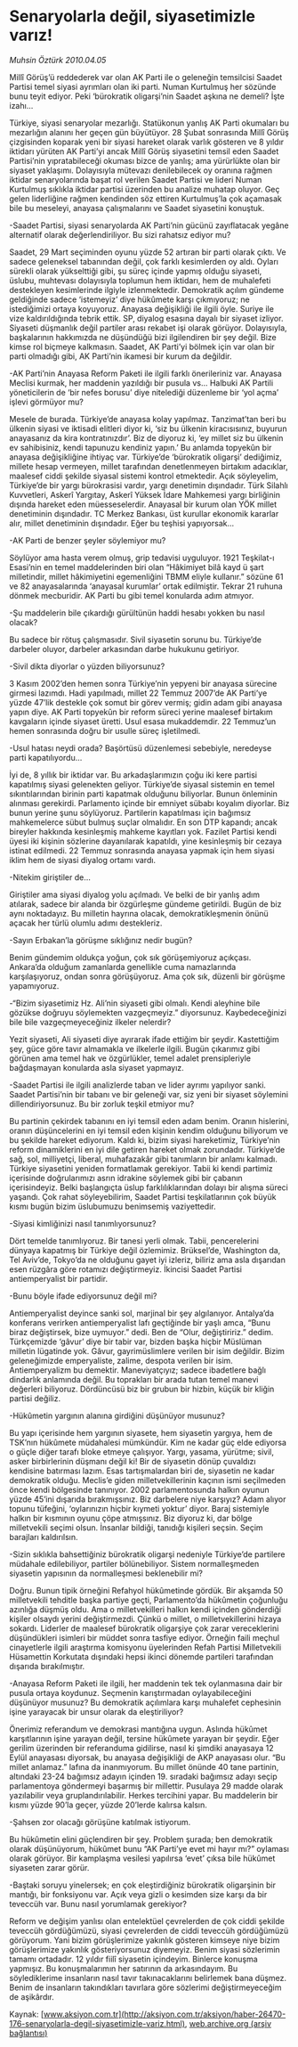# Senaryolarla değil, siyasetimizle varız!

*Muhsin Öztürk 2010.04.05*

<font class="agenda2NewsSpot">
 Millî Görüş’ü reddederek var olan AK Parti ile o geleneğin temsilcisi Saadet Partisi temel siyasi ayrımları olan iki parti. Numan Kurtulmuş her sözünde bunu teyit ediyor. Peki ‘bürokratik oligarşi’nin Saadet aşkına ne demeli? İşte izahı…
</font>
<font class="newsDetail">
 <p class="MsoNormal">
  Türkiye, siyasi senaryolar mezarlığı. Statükonun yanlış AK Parti okumaları bu mezarlığın alanını her geçen gün büyütüyor. 28 Şubat sonrasında Millî Görüş çizgisinden koparak yeni bir siyasi hareket olarak varlık gösteren ve 8 yıldır iktidarı yürüten AK Parti’yi ancak Millî Görüş siyasetini temsil eden Saadet Partisi’nin yıpratabileceği okuması bizce de yanlış; ama yürürlükte olan bir siyaset yaklaşımı. Dolayısıyla mütevazı denilebilecek oy oranına rağmen iktidar senaryolarında başat rol verilen Saadet Partisi ve lideri Numan Kurtulmuş sıklıkla iktidar partisi üzerinden bu analize muhatap oluyor. Geç gelen liderliğine rağmen kendinden söz ettiren Kurtulmuş’la çok açamasak bile bu meseleyi, anayasa çalışmalarını ve Saadet siyasetini konuştuk.
 </p>
 <p class="MsoNormal">
  -Saadet Partisi, siyasi senaryolarda AK Parti’nin gücünü zayıflatacak yegâne alternatif olarak değerlendiriliyor. Bu sizi rahatsız ediyor mu?
 </p>
 <p class="MsoNormal">
  Saadet, 29 Mart seçiminden oyunu yüzde 52 artıran bir parti olarak çıktı. Ve sadece geleneksel tabanından değil, çok farklı kesimlerden oy aldı. Oyları sürekli olarak yükselttiği gibi, şu süreç içinde yapmış olduğu siyaseti, üslubu, muhtevası dolayısıyla toplumun hem iktidarı, hem de muhalefeti destekleyen kesimlerinde ilgiyle izlenmektedir. Demokratik açılım gündeme geldiğinde sadece ‘istemeyiz’ diye hükûmete karşı çıkmıyoruz; ne istediğimizi ortaya koyuyoruz. Anayasa değişikliği ile ilgili öyle. Suriye ile vize kaldırıldığında tebrik ettik. SP, diyalog esasına dayalı bir siyaset izliyor. Siyaseti düşmanlık değil partiler arası rekabet işi olarak görüyor. Dolayısıyla, başkalarının hakkımızda ne düşündüğü bizi ilgilendiren bir şey değil. Bize kimse rol biçmeye kalkmasın. Saadet, AK Parti’yi bölmek için var olan bir parti olmadığı gibi, AK Parti’nin ikamesi bir kurum da değildir.
 </p>
 <p class="MsoNormal">
  -AK Parti’nin Anayasa Reform Paketi ile ilgili farklı önerileriniz var. Anayasa Meclisi kurmak, her maddenin yazıldığı bir pusula vs... Halbuki AK Partili yöneticilerin de ‘bir nefes borusu’ diye nitelediği düzenleme bir ‘yol açma’ işlevi görmüyor mu?
 </p>
 <p class="MsoNormal">
  Mesele de burada. Türkiye’de anayasa kolay yapılmaz. Tanzimat’tan beri bu ülkenin siyasi ve iktisadi elitleri diyor ki, ‘siz bu ülkenin kiracısısınız, buyurun anayasanız da kira kontratınızdır’. Biz de diyoruz ki, ‘ey millet siz bu ülkenin ev sahibisiniz, kendi tapunuzu kendiniz yapın.’ Bu anlamda topyekûn bir anayasa değişikliğine ihtiyaç var. Türkiye’de ‘bürokratik oligarşi’ dediğimiz, millete hesap vermeyen, millet tarafından denetlenmeyen birtakım adacıklar, maalesef ciddi şekilde siyasal sistemi kontrol etmektedir. Açık söyleyelim, Türkiye’de bir yargı bürokrasisi vardır, yargı denetimin dışındadır. Türk Silahlı Kuvvetleri, Askerî Yargıtay, Askerî Yüksek İdare Mahkemesi yargı birliğinin dışında hareket eden müesseselerdir. Anayasal bir kurum olan YÖK millet denetiminin dışındadır. TC Merkez Bankası, üst kurullar ekonomik kararlar alır, millet denetiminin dışındadır. Eğer bu teşhisi yapıyorsak...
 </p>
 <p class="MsoNormal">
  -AK Parti de benzer şeyler söylemiyor mu?
 </p>
 <p class="MsoNormal">
  Söylüyor ama hasta verem olmuş, grip tedavisi uyguluyor. 1921 Teşkilat-ı Esasi’nin en temel maddelerinden biri olan “Hâkimiyet bilâ kayd ü şart milletindir, millet hâkimiyetini egemenliğini TBMM eliyle kullanır.” sözüne 61 ve 82 anayasalarında ‘anayasal kurumlar’ ortak edilmiştir. Tekrar 21 ruhuna dönmek mecburidir. AK Parti bu gibi temel konularda adım atmıyor.
 </p>
 <p class="MsoNormal">
  -Şu maddelerin bile çıkardığı gürültünün haddi hesabı yokken bu nasıl olacak?
 </p>
 <p class="MsoNormal">
  Bu sadece bir rötuş çalışmasıdır. Sivil siyasetin sorunu bu. Türkiye’de darbeler oluyor, darbeler arkasından darbe hukukunu getiriyor.
 </p>
 <p class="MsoNormal">
  -Sivil dikta diyorlar o yüzden biliyorsunuz?
 </p>
 <p class="MsoNormal">
  3 Kasım 2002’den hemen sonra Türkiye’nin yepyeni bir anayasa sürecine girmesi lazımdı. Hadi yapılmadı, millet 22 Temmuz 2007’de AK Parti’ye yüzde 47’lik destekle çok somut bir görev vermiş; gidin adam gibi anayasa yapın diye. AK Parti topyekûn bir reform süreci yerine maalesef birtakım kavgaların içinde siyaset üretti. Usul esasa mukaddemdir. 22 Temmuz’un hemen sonrasında doğru bir usulle süreç işletilmedi.
 </p>
 <p class="MsoNormal">
  -Usul hatası neydi orada? Başörtüsü düzenlemesi sebebiyle, neredeyse parti kapatılıyordu…
 </p>
 <p class="MsoNormal">
  İyi de, 8 yıllık bir iktidar var. Bu arkadaşlarımızın çoğu iki kere partisi kapatılmış siyasi gelenekten geliyor. Türkiye’de siyasal sistemin en temel sıkıntılarından birinin parti kapatmak olduğunu biliyorlar. Bunun önleminin alınması gerekirdi. Parlamento içinde bir emniyet sübabı koyalım diyorlar. Biz bunun yerine şunu söylüyoruz. Partilerin kapatılması için bağımsız mahkemelerce sübut bulmuş suçlar olmalıdır. En son DTP kapandı; ancak bireyler hakkında kesinleşmiş mahkeme kayıtları yok. Fazilet Partisi kendi üyesi iki kişinin sözlerine dayanılarak kapatıldı, yine kesinleşmiş bir cezaya istinat edilmedi. 22 Temmuz sonrasında anayasa yapmak için hem siyasi iklim hem de siyasi diyalog ortamı vardı.
 </p>
 <p class="MsoNormal">
  -Nitekim giriştiler de…
 </p>
 <p class="MsoNormal">
  Giriştiler ama siyasi diyalog yolu açılmadı. Ve belki de bir yanlış adım atılarak, sadece bir alanda bir özgürleşme gündeme getirildi. Bugün de biz aynı noktadayız. Bu milletin hayrına olacak, demokratikleşmenin önünü açacak her türlü olumlu adımı destekleriz.
 </p>
 <p class="MsoNormal">
  -Sayın Erbakan’la görüşme sıklığınız nedir bugün?
 </p>
 <p class="MsoNormal">
  Benim gündemim oldukça yoğun, çok sık görüşemiyoruz açıkçası. Ankara’da olduğum zamanlarda genellikle cuma namazlarında karşılaşıyoruz, ondan sonra görüşüyoruz. Ama çok sık, düzenli bir görüşme yapamıyoruz.
 </p>
 <p class="MsoNormal">
  -“Bizim siyasetimiz Hz. Ali’nin siyaseti gibi olmalı. Kendi aleyhine bile gözükse doğruyu söylemekten vazgeçmeyiz.” diyorsunuz. Kaybedeceğinizi bile bile vazgeçmeyeceğiniz ilkeler nelerdir?
 </p>
 <p class="MsoNormal">
  Yezit siyaseti, Ali siyaseti diye ayırarak ifade ettiğim bir şeydir. Kastettiğim şey, güce göre tavır almamakla ve ilkelerle ilgili. Bugün çıkarımız gibi görünen ama temel hak ve özgürlükler, temel adalet prensipleriyle bağdaşmayan konularda asla siyaset yapmayız.
 </p>
 <p class="MsoNormal">
  -Saadet Partisi ile ilgili analizlerde taban ve lider ayrımı yapılıyor sanki. Saadet Partisi’nin bir tabanı ve bir geleneği var, siz yeni bir siyaset söylemini dillendiriyorsunuz. Bu bir zorluk teşkil etmiyor mu?
 </p>
 <p class="MsoNormal">
  Bu partinin çekirdek tabanını en iyi temsil eden adam benim. Oranın hislerini, oranın düşüncelerini en iyi temsil eden kişinin kendim olduğunu biliyorum ve bu şekilde hareket ediyorum. Kaldı ki, bizim siyasi hareketimiz, Türkiye’nin reform dinamiklerini en iyi dile getiren hareket olmak zorundadır. Türkiye’de sağ, sol, milliyetçi, liberal, muhafazakâr gibi tanımların bir anlamı kalmadı. Türkiye siyasetini yeniden formatlamak gerekiyor. Tabii ki kendi partimiz içerisinde doğrularımızı asrın idrakine söylemek gibi bir çabanın içerisindeyiz. Belki başlangıçta üslup farklılıklarından dolayı bir alışma süreci yaşandı. Çok rahat söyleyebilirim, Saadet Partisi teşkilatlarının çok büyük kısmı bugün bizim üslubumuzu benimsemiş vaziyettedir.
 </p>
 <p class="MsoNormal">
  -Siyasi kimliğinizi nasıl tanımlıyorsunuz?
 </p>
 <p class="MsoNormal">
  Dört temelde tanımlıyoruz. Bir tanesi yerli olmak. Tabii, pencerelerini dünyaya kapatmış bir Türkiye değil özlemimiz. Brüksel’de, Washington da, Tel Aviv’de, Tokyo’da ne olduğunu gayet iyi izleriz, biliriz ama asla dışarıdan esen rüzgâra göre rotamızı değiştirmeyiz. İkincisi Saadet Partisi antiemperyalist bir partidir.
 </p>
 <p class="MsoNormal">
  -Bunu böyle ifade ediyorsunuz değil mi?
 </p>
 <p class="MsoNormal">
  Antiemperyalist deyince sanki sol, marjinal bir şey algılanıyor. Antalya’da konferans verirken antiemperyalist lafı geçtiğinde bir yaşlı amca, “Bunu biraz değiştirsek, bize uymuyor.” dedi. Ben de “Olur, değiştiririz.” dedim. Türkçemizde ‘gâvur’ diye bir tabir var,
  <span>
  </span>
  bizden başka hiçbir Müslüman milletin lügatinde yok. Gâvur, gayrimüslimlere verilen bir isim değildir. Bizim geleneğimizde emperyaliste, zalime, despota verilen bir isim. Antiemperyalizm bu demektir. Maneviyatçıyız; sadece ibadetlere bağlı dindarlık anlamında değil. Bu toprakları bir arada tutan temel manevi değerleri biliyoruz. Dördüncüsü biz bir grubun bir hizbin, küçük bir kliğin partisi değiliz.
 </p>
 <p class="MsoNormal">
  -Hükûmetin yargının alanına girdiğini düşünüyor musunuz?
 </p>
 <p class="MsoNormal">
  Bu yapı içerisinde hem yargının siyasete, hem siyasetin yargıya, hem de TSK’nın hükûmete müdahalesi mümkündür. Kim ne kadar güç elde ediyorsa o güçle diğer tarafı bloke etmeye çalışıyor. Yargı, yasama, yürütme; sivil, asker birbirlerinin düşmanı değil ki! Bir de siyasetin dönüp çuvaldızı kendisine batırması lazım. Esas tartışmalardan biri de, siyasetin ne kadar demokratik olduğu. Meclis’e giden milletvekillerinin kaçının ismi seçilmeden önce kendi bölgesinde tanınıyor. 2002 parlamentosunda halkın oyunun yüzde 45’ini dışarıda bırakmışsınız. Biz darbelere niye karşıyız? Adam alıyor topunu tüfeğini, ‘oylarınızın hiçbir kıymeti yoktur’ diyor. Baraj sistemiyle halkın bir kısmının oyunu çöpe atmışsınız. Biz diyoruz ki, dar bölge milletvekili seçimi olsun. İnsanlar bildiği, tanıdığı kişileri seçsin. Seçim barajları kaldırılsın.
 </p>
 <p class="MsoNormal">
  -Sizin sıklıkla bahsettiğiniz bürokratik oligarşi nedeniyle Türkiye’de partilere müdahale edilebiliyor, partiler bölünebiliyor. Sistem normalleşmeden siyasetin yapısının da normalleşmesi beklenebilir mi?
 </p>
 <p class="MsoNormal">
  Doğru. Bunun tipik örneğini Refahyol hükûmetinde gördük. Bir akşamda 50 milletvekili tehditle başka partiye geçti, Parlamento’da hükûmetin çoğunluğu azınlığa düşmüş oldu. Ama o milletvekilleri halkın kendi içinden gönderdiği kişiler olsaydı yerini değiştirmezdi.
  <span>
  </span>
  Çünkü o millet, o milletvekillerini hizaya sokardı. Liderler de maalesef bürokratik oligarşiye çok zarar vereceklerini düşündükleri isimleri bir müddet sonra tasfiye ediyor. Örneğin faili meçhul cinayetlerle ilgili araştırma komisyonu üyelerinden Refah Partisi Milletvekili Hüsamettin Korkutata dışındaki hepsi ikinci dönemde partileri tarafından dışarıda bırakılmıştır.
 </p>
 <p class="MsoNormal">
  -Anayasa Reform Paketi ile ilgili, her maddenin tek tek oylanmasına dair bir pusula ortaya koydunuz. Seçmenin karıştırmadan oylayabileceğini düşünüyor musunuz? Bu demokratik açılımlara karşı muhalefet cephesinin işine yarayacak bir unsur olarak da eleştiriliyor?
 </p>
 <p class="MsoNormal">
  Önerimiz referandum ve demokrasi mantığına uygun. Aslında hükûmet karşıtlarının işine yarayan değil, tersine hükûmete yarayan bir şeydir. Eğer gerilim üzerinden bir referanduma gidilirse, nasıl ki şimdiki anayasaya 12 Eylül anayasası diyorsak, bu anayasa değişikliği de AKP anayasası olur. “Bu millet anlamaz.” lafına da inanmıyorum. Bu millet önünde 40 tane partinin,
  <span>
  </span>
  altındaki 23-24 bağımsız adayın içinden 19. sıradaki bağımsız adayı seçip parlamentoya göndermeyi başarmış bir millettir. Pusulaya 29 madde olarak yazılabilir veya gruplandırılabilir. Herkes tercihini yapar. Bu maddelerin bir kısmı yüzde 90’la geçer, yüzde 20’lerde kalırsa kalsın.
 </p>
 <p class="MsoNormal">
  -Şahsen zor olacağı görüşüne katılmak istiyorum.
 </p>
 <p class="MsoNormal">
  Bu hükûmetin elini güçlendiren bir şey. Problem şurada; ben demokratik olarak düşünüyorum, hükûmet bunu “AK Parti’ye evet mi hayır mı?” oylaması olarak görüyor. Bir kamplaşma vesilesi yapılırsa ‘evet’ çıksa bile hükûmet siyaseten zarar görür.
 </p>
 <p class="MsoNormal">
  -Baştaki soruyu yinelersek; en çok eleştirdiğiniz bürokratik oligarşinin bir mantığı, bir fonksiyonu var. Açık veya gizli o kesimden size karşı da bir teveccüh var. Bunu nasıl yorumlamak gerekiyor?
 </p>
 <p class="MsoNormal">
  Reform ve değişim yanlısı olan entelektüel çevrelerden de çok ciddi şekilde teveccüh gördüğümüzü, siyasi çevrelerden de ciddi teveccüh gördüğümüzü görüyorum. Yani bizim görüşlerimize yakınlık gösteren kimseye niye bizim görüşlerimize yakınlık gösteriyorsunuz diyemeyiz. Benim siyasi sözlerimin tamamı ortadadır. 12 yıldır fiilî siyasetin içindeyim. Binlerce konuşma yapmışız. Bu konuşmalarımın her satırının da arkasındayım. Bu söylediklerime insanların nasıl tavır takınacaklarını belirlemek bana düşmez. Benim de insanların takındıkları tavırlara göre sözlerimi değiştirmeyeceğim de aşikârdır.
  <span>
  </span>
 </p>
</font>

Kaynak: [www.aksiyon.com.tr](http://aksiyon.com.tr/aksiyon/haber-26470-176-senaryolarla-degil-siyasetimizle-variz.html), [web.archive.org (arşiv bağlantısı)](http://web.archive.org/web/20101119190348/http://aksiyon.com.tr/aksiyon/haber-26470-176-senaryolarla-degil-siyasetimizle-variz.html)
